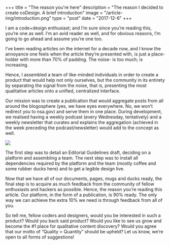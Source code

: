 +++
title = "The reason you're here"
description = "The reason I decided to create coDesign. A brief introduction"
image = "/article-img/introduction.png"
type = "post"
date = "2017-12-6"
+++

I am a code+design enthusiast; and I’m sure since you’re reading this, you’re one as well. I’m an avid reader as well, and for obvious reasons, I’m going to go ahead and assume you’re one too.

I’ve been reading articles on the internet for a decade now, and I know the annoyance one feels when the article they’re presented with, is just a place-holder with more than 70% of padding. The noise- is too much; is increasing.

Hence, I assembled a team of like-minded individuals in order to create a product that would help not only ourselves, but the community in its entirety by separating the signal from the noise, that is, presenting the most qualitative articles onto a unified, centralized interface.

Our mission was to create a publication that would aggregate posts from all around the blogosphere (yes, we have eyes everywhere. No, we won’t redirect you to nsa.gov) and serve them in one place. During development, we realised having a weekly podcast (every Wednesday, tentatively) and a weekly newsletter that curates and explains the aggregation (achieved in the week preceding the podcast/newsletter) would add to the concept as well.

![](/article-img/introduction-alpha.png)

The first step was to detail an Editorial Guidelines draft, deciding on a platform and assembling a team. The next step was to install all dependencies required by the platform and the team (mostly coffee and some rubber ducks here) and to get a legible design live.

Now that we have all of our documents, pages, mugs and ducks ready, the final step is to acquire as much feedback from the community of fellow enthusiasts and hackers as possible. Hence, the reason you’re reading this article. Our platform, in the form of a publication, is 90% ready. The only way we can achieve the extra 10% we need is through feedback from all of you.

So tell me, fellow coders and designers, would you be interested in such a product? Would you back said product? Would you like to see us grow and become the #1 place for qualitative content discovery? Would you agree that our motto of “Quality > Quantity” should be upheld? Let us know, we’re open to all forms of suggestions!
